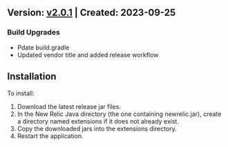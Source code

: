 ## Version: [v2.0.1](https://github.com/newrelic-experimental/newrelic-java-elasticsearch/releases/tag/v2.0.1) | Created: 2023-09-25
### Build Upgrades
- Pdate build.gradle
- Updated vendor title and added release workflow


## Installation

To install:

1. Download the latest release jar files.
2. In the New Relic Java directory (the one containing newrelic.jar), create a directory named extensions if it does not already exist.
3. Copy the downloaded jars into the extensions directory.
4. Restart the application.   

